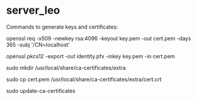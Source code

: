 # server_leo
Commands to generate keys and certificates:

openssl req -x509 -newkey rsa:4096 -keyout key.pem -out cert.pem -days 365 -subj '/CN=localhost'

openssl pkcs12 -export -out identity.pfx -inkey key.pem -in cert.pem

sudo mkdir /usr/local/share/ca-certificates/extra

sudo cp cert.pem /usr/local/share/ca-certificates/extra/cert.crt

sudo update-ca-certificates
